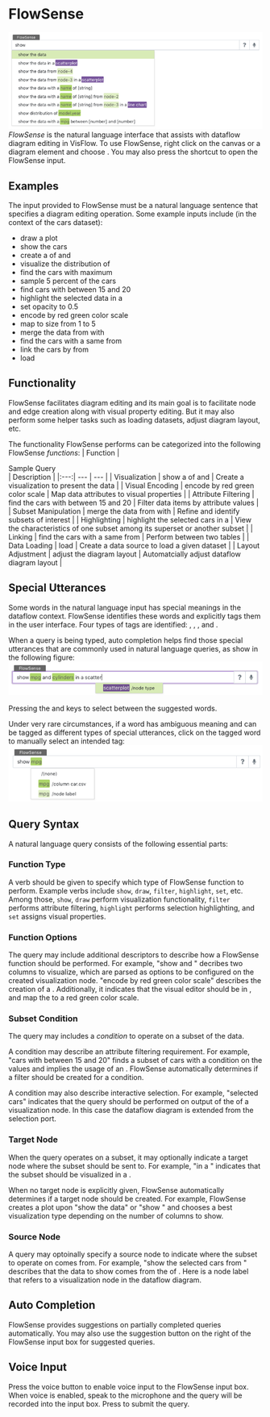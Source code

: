 # FlowSense

![flowsense](./flowsense.png)
_FlowSense_ is the natural language interface that assists with dataflow diagram editing in VisFlow.
To use FlowSense, right click on the canvas or a diagram element and choose <ui-button text="FlowSense"/>.
You may also press the shortcut <shortcut-key :keys="['shift', 'S']"/> to open the FlowSense input.

## Examples
The input provided to FlowSense must be a natural language sentence that specifies a diagram editing operation.
Some example inputs include (in the context of the cars dataset):
- draw a plot
- show the cars
- create a <fs-tag type="node-type" text="scatterplot"/> of <fs-tag type="column" text="mpg"/> and <fs-tag type="column" text="cylinders"/>
- visualize the distribution of <fs-tag type="column" text="mpg"/>
- find the cars with maximum <fs-tag type="column" text="mpg"/>
- sample 5 percent of the cars
- find cars with <fs-tag type="column" text="mpg"/> between 15 and 20
- highlight the selected data in a <fs-tag type="node-type" text="histogram"/>
- set opacity to 0.5
- encode <fs-tag type="column" text="mpg"/> by red green color scale
- map <fs-tag type="column" text="horsepower"/> to size from 1 to 5
- merge the data from <fs-tag type="node-label" text="node-1"/> with <fs-tag type="node-label" text="node-2"/>
- find the cars with a same <fs-tag type="column" text="name"/> from <fs-tag type="node-label" text="node-1"/>
- link the cars by <fs-tag type="column" text="name"/> from <fs-tag type="node-label" text="node-1"/>
- load <fs-tag type="dataset" text="car.csv"/>

## Functionality
FlowSense facilitates diagram editing and its main goal is to facilitate node and edge creation along with visual property editing.
But it may also perform some helper tasks such as loading datasets, adjust diagram layout, etc.

The functionality FlowSense performs can be categorized into the following FlowSense _functions_:
| Function | <div class="table-spacer lg">Sample Query</div> | Description |
|:---:| --- | --- |
| Visualization | show a <fs-tag type="node-type" text="scatterplot"/> of <fs-tag type="column" text="mpg"/> and <fs-tag type="column" text="horsepower"/> | Create a visualization to present the data |
| Visual Encoding | encode <fs-tag type="column" text="mpg"/> by red green color scale | Map data attributes to visual properties |
| Attribute Filtering | find the cars with <fs-tag type="column" text="mpg"/> between 15 and 20 | Filter data items by attribute values |
| Subset Manipulation | merge the data from <fs-tag type="node-label" text="node-1"/> with <fs-tag type="node-label" text="node-2"/> | Refine and identify subsets of interest |
| Highlighting | highlight the selected cars in a <fs-tag type="node-type" text="histogram"/> | View the characteristics of one subset among its superset or another subset |
| Linking | find the cars with a same <fs-tag type="column" text="name"/> from <fs-tag type="node-label" text="node-1"/> | Perform <page-link link="/dataflow/linking" text="linking"/> between two tables |
| Data Loading | load <fs-tag type="dataset" text="car.csv"/> | Create a data source to load a given dataset |
| Layout Adjustment | adjust the diagram layout | Automatcially adjust dataflow diagram layout |

## Special Utterances
Some words in the natural language input has special meanings in the dataflow context.
FlowSense identifies these words and explicitly tags them in the user interface.
Four types of tags are identified:
<fs-tag type="column" text="data column"/>,
<fs-tag type="node-type" text="node type"/>,
<fs-tag type="node-label" text="node label"/>,
and <fs-tag type="dataset" text="dataset"/>.

When a query is being typed, auto completion helps find those special utterances that are commonly used in natural language queries, as show in the following figure:
![flowsense input](./flowsense-input.png)

Pressing the <shortcut-key :keys="['left']"/><shortcut-key :keys="['right']"/><shortcut-key :keys="['up']"/><shortcut-key :keys="['down']"/> and <shortcut-key :keys="['tab']"/> keys to select between the suggested words.

Under very rare circumstances, if a word has ambiguous meaning and can be tagged as different types of special utterances, click on the tagged word to manually select an intended tag:
![flowsense input](./flowsense-disambiguation.png)


## Query Syntax
A natural language query consists of the following essential parts:

### Function Type
A verb should be given to specify which type of FlowSense function to perform.
Example verbs include `show`, `draw`, `filter`, `highlight`, `set`, etc.
Among those, `show`, `draw` perform visualization functionality,
`filter` performs attribute filtering,
`highlight` performs selection highlighting,
and `set` assigns visual properties.

### Function Options
The query may include additional descriptors to describe how a FlowSense function should be performed.
For example, "show <fs-tag type="column" text="mpg"/> and <fs-tag type="column" text="cylinders"/>" decribes two columns to visualize, which are parsed as options to be configured on the created visualization node.
"encode <fs-tag type="column" text="mpg"/> by red green color scale" describes the creation of a <node-type type="visual-editor"/>.
Additionally, it indicates that the visual editor should be in <page-link link="/node/visual-editor.html#encoding" text="Encoding"/> <ui-prop node-type="visual-editor" prop="mode"/>, and map the <fs-tag type="column" text="mpg"/> <ui-prop node-type="visual-editor" prop="column"/> to a red green color scale.

### Subset Condition
The query may includes a _condition_ to operate on a subset of the data.

A condition may describe an attribute filtering requirement.
For example, "cars with <fs-tag type="column" text="mpg"/> between 15 and 20" finds a subset of cars with a condition on the <fs-tag type="column" text="mpg"/> values and implies the usage of an <node-type type="attribute-filter"/>.
FlowSense automatically determines if a filter should be created for a condition.

A condition may also describe interactive selection.
For example, "selected cars" indicates that the query should be performed on output of the <port-type type="selection"/> of a visualization node.
In this case the dataflow diagram is extended from the selection port.

### Target Node
When the query operates on a subset, it may optionally indicate a target node where the subset should be sent to.
For example, "in a <fs-tag type="node-type" text="scatterplot"/>" indicates that the subset should be visualized in a <node-type type="scatterplot"/>.

When no target node is explicitly given, FlowSense automatically determines if a target node should be created.
For example, FlowSense creates a plot upon "show the data" or "show <fs-tag type="column" text="mpg"/>" and chooses a best visualization type depending on the number of columns to show.

### Source Node
A query may optoinally specify a source node to indicate where the subset to operate on comes from.
For example, "show the selected cars from <fs-tag type="node-label" text="plot-1"/>" describes that the data to show comes from the <port-type type="selection"/> of <fs-tag type="node-label" text="plot-1"/>.
Here <fs-tag type="node-label" text="plot-1"/> is a node label that refers to a visualization node in the dataflow diagram.

## Auto Completion
FlowSense provides suggestions on partially completed queries automatically.
You may also use the suggestion button <ui-button icon-classes="fas fa-question" text=""/> on the right of the FlowSense input box for suggested queries.

## Voice Input
Press the voice button <ui-button icon-classes="fas fa-microphone" text=""/> to enable voice input to the FlowSense input box.
When voice is enabled, speak to the microphone and the query will be recorded into the input box.
Press <shortcut-key :keys="['enter']"/> to submit the query.
